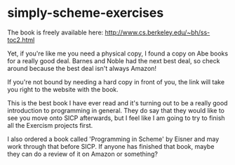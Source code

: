 # simply-scheme-exercises

The book is freely available here: http://www.cs.berkeley.edu/~bh/ss-toc2.html

Yet, if you're like me you need a physical copy, I found a copy on Abe books for a really good deal. Barnes and Noble had the next best deal, so check around because the best deal isn't always Amazon!

If you're not bound by needing a hard copy in front of you, the link will take you right to the website with the book.

This is the best book I have ever read and it's turning out to be a really good introduction to programming in general.  They do say
that they would like to see you move onto SICP afterwards, but I feel like I am going to try to finish all the Exercism projects first.

I also ordered a book called 'Programming in Scheme' by Eisner and may work through that before SICP.  If anyone has finished that book,
maybe they can do a review of it on Amazon or something?
